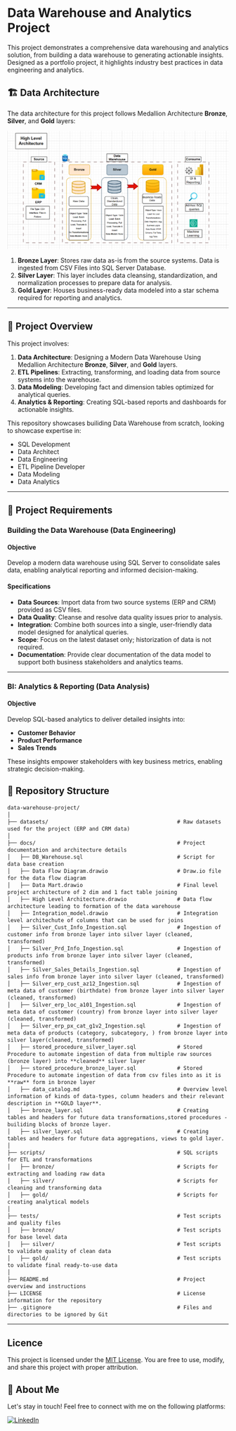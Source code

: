# Data Warehouse and Analytics Project

This project demonstrates a comprehensive data warehousing and analytics solution, from building a data warehouse to generating actionable insights. Designed as a portfolio project, it highlights industry best practices in data engineering and analytics.

## 🏗️ Data Architecture

The data architecture for this project follows Medallion Architecture **Bronze**, **Silver**, and **Gold** layers:

![Data Architecture](https://github.com/AniW-codes/sql-data-warehouse-project/blob/main/High_Level_Architecture.png)


1. **Bronze Layer**: Stores raw data as-is from the source systems. Data is ingested from CSV Files into SQL Server Database.
2. **Silver Layer**: This layer includes data cleansing, standardization, and normalization processes to prepare data for analysis.
3. **Gold Layer**: Houses business-ready data modeled into a star schema required for reporting and analytics.

---
## 📖 Project Overview

This project involves:

1. **Data Architecture**: Designing a Modern Data Warehouse Using Medallion Architecture **Bronze**, **Silver**, and **Gold** layers.
2. **ETL Pipelines**: Extracting, transforming, and loading data from source systems into the warehouse.
3. **Data Modeling**: Developing fact and dimension tables optimized for analytical queries.
4. **Analytics & Reporting**: Creating SQL-based reports and dashboards for actionable insights.

This repository showcases builiding Data Warehouse from scratch, looking to showcase expertise in:
- SQL Development
- Data Architect
- Data Engineering  
- ETL Pipeline Developer  
- Data Modeling  
- Data Analytics  

---

## 🚀 Project Requirements

### Building the Data Warehouse (Data Engineering)

#### Objective
Develop a modern data warehouse using SQL Server to consolidate sales data, enabling analytical reporting and informed decision-making.

#### Specifications
- **Data Sources**: Import data from two source systems (ERP and CRM) provided as CSV files.
- **Data Quality**: Cleanse and resolve data quality issues prior to analysis.
- **Integration**: Combine both sources into a single, user-friendly data model designed for analytical queries.
- **Scope**: Focus on the latest dataset only; historization of data is not required.
- **Documentation**: Provide clear documentation of the data model to support both business stakeholders and analytics teams.

---

### BI: Analytics & Reporting (Data Analysis)

#### Objective
Develop SQL-based analytics to deliver detailed insights into:
- **Customer Behavior**
- **Product Performance**
- **Sales Trends**

These insights empower stakeholders with key business metrics, enabling strategic decision-making.  

## 📂 Repository Structure
```
data-warehouse-project/
│
├── datasets/                                         # Raw datasets used for the project (ERP and CRM data)
│
├── docs/                                             # Project documentation and architecture details
│   ├── DB_Warehouse.sql                              # Script for data base creation
│   ├── Data Flow Diagram.drawio                      # Draw.io file for the data flow diagram
│   ├── Data Mart.drawio                              # Final level project architecture of 2 dim and 1 fact table joining
│   ├── High Level Architecture.drawio                # Data flow architecture leading to formation of the data warehouse
│   ├── Integration_model.drawio                      # Integration level architechute of columns that can be used for joins
│   ├── Silver_Cust_Info_Ingestion.sql                # Ingestion of customer info from bronze layer into silver layer (cleaned, transformed)
│   ├── Silver_Prd_Info_Ingestion.sql                 # Ingestion of products info from bronze layer into silver layer (cleaned, transformed)
│   ├── Silver_Sales_Details_Ingestion.sql            # Ingestion of sales info from bronze layer into silver layer (cleaned, transformed)
│   ├── Silver_erp_cust_az12_Ingestion.sql            # Ingestion of meta data of customer (birthdate) from bronze layer into silver layer (cleaned, transformed)
│   ├── Silver_erp_loc_a101_Ingestion.sql             # Ingestion of meta data of customer (country) from bronze layer into silver layer (cleaned, transformed)
│   ├── Silver_erp_px_cat_g1v2_Ingestion.sql          # Ingestion of meta data of products (category, subcategory, ) from bronze layer into silver layer(cleaned, transformed)
│   ├── stored_procedure_silver_layer.sql             # Stored Procedure to automate ingestion of data from multiple raw sources (bronze layer) into **cleaned** silver layer
│   ├── stored_procedure_bronze_layer.sql             # Stored Procedure to automate ingestion of data from csv files into as it is **raw** form in bronze layer 
│   ├── data_catalog.md                               # Overview level information of kinds of data-types, column headers and their relevant description in **GOLD layer**.
│   ├── bronze_layer.sql                              # Creating tables and headers for future data transformations,stored procedures - builiding blocks of bronze layer.
│   ├── silver_layer.sql                              # Creating tables and headers for future data aggregations, views to gold layer.
│
├── scripts/                                          # SQL scripts for ETL and transformations
│   ├── bronze/                                       # Scripts for extracting and loading raw data
│   ├── silver/                                       # Scripts for cleaning and transforming data
│   ├── gold/                                         # Scripts for creating analytical models
│
├── tests/                                            # Test scripts and quality files
│   ├── bronze/                                       # Test scripts for base level data
│   ├── silver/                                       # Test scripts to validate quality of clean data
│   ├── gold/                                         # Test scripts to validate final ready-to-use data
│
├── README.md                                         # Project overview and instructions
├── LICENSE                                           # License information for the repository
├── .gitignore                                        # Files and directories to be ignored by Git
```
---


## Licence

This project is licensed under the [MIT License](LICENSE). You are free to use, modify, and share this project with proper attribution.

## 🌟 About Me


Let's stay in touch! Feel free to connect with me on the following platforms:

[![LinkedIn](https://img.shields.io/badge/LinkedIn-0077B5?style=for-the-badge&logo=linkedin&logoColor=white)](https://www.linkedin.com/in/aniruddhawarang/)
